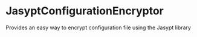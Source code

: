# JasyptConfigurationEncryptor
Provides an easy way to encrypt configuration file using the Jasypt library
